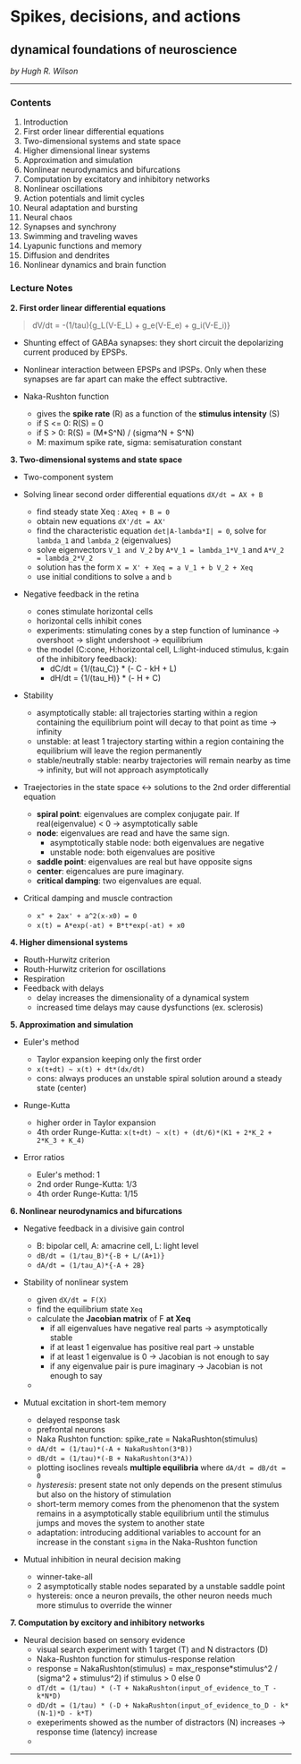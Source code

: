 # Spikes, decisions, and actions
## dynamical foundations of neuroscience
*by Hugh R. Wilson*

---

### Contents

1. Introduction
2. First order linear differential equations
3. Two-dimensional systems and state space
4. Higher dimensional linear systems
5. Approximation and simulation
6. Nonlinear neurodynamics and bifurcations
7. Computation by excitatory and inhibitory networks
8. Nonlinear oscillations
9. Action potentials and limit cycles
10. Neural adaptation and bursting
11. Neural chaos
12. Synapses and synchrony
13. Swimming and traveling waves
14. Lyapunic functions and memory
15. Diffusion and dendrites
16. Nonlinear dynamics and brain function


### Lecture Notes

**2. First order linear differential equations**

> dV/dt = -(1/tau){g_L(V-E_L) + g_e(V-E_e) + g_i(V-E_i)}

- Shunting effect of GABAa synapses: they short circuit the depolarizing current produced by EPSPs.
- Nonlinear interaction between EPSPs and IPSPs. Only when these synapses are far apart can make the effect subtractive.

- Naka-Rushton function
  - gives the **spike rate** (R) as a function of the **stimulus intensity** (S)
  - if S <= 0: R(S) = 0
  - if S > 0: R(S) = (M\*S^N) / (sigma^N + S^N)
  - M: maximum spike rate, sigma: semisaturation constant 

**3. Two-dimensional systems and state space**

- Two-component system

- Solving linear second order differential equations `dX/dt = AX + B`
  - find steady state Xeq : `AXeq + B = 0`
  - obtain new equations `dX'/dt = AX'`
  - find the characteristic equation `det|A-lambda*I| = 0`, solve for `lambda_1` and `lambda_2` (eigenvalues)
  - solve eigenvectors `V_1 and V_2` by `A*V_1 = lambda_1*V_1` and `A*V_2 = lambda_2*V_2`
  - solution has the form `X = X' + Xeq = a V_1 + b V_2 + Xeq`
  - use initial conditions to solve `a` and `b`
  
- Negative feedback in the retina
  - cones stimulate horizontal cells
  - horizontal cells inhibit cones
  - experiments: stimulating cones by a step function of luminance -> overshoot -> slight undershoot -> equilibrium
  - the model (C:cone, H:horizontal cell, L:light-induced stimulus, k:gain of the inhibitory feedback):
      - dC/dt = {1/(tau_C)} * (- C - kH + L)
      - dH/dt = {1/(tau_H)} * (- H + C)
      
- Stability
  - asymptotically stable: all trajectories starting within a region containing the equilibrium point will decay to that point as time -> infinity
  - unstable: at least 1 trajectory starting within a region containing the equilibrium will leave the region permanently
  - stable/neutrally stable: nearby trajectories will remain nearby as time -> infinity, but will not approach asymptotically
  
- Traejectories in the state space <-> solutions to the 2nd order differential equation
  - **spiral point**: eigenvalues are complex conjugate pair. If real(eigenvalue) < 0 -> asymptotically sable
  - **node**: eigenvalues are read and have the same sign.
    - asymptotically stable node: both eigenvalues are negative
    - unstable node: both eigenvalues are positive
  - **saddle point**: eigenvalues are real but have opposite signs
  - **center**: eigencalues are pure imaginary.
  - **critical damping**: two eigenvalues are equal.
  
- Critical damping and muscle contraction
  - `x" + 2ax' + a^2(x-x0) = 0`
  - `x(t) = A*exp(-at) + B*t*exp(-at) + x0`

**4. Higher dimensional systems**

- Routh-Hurwitz criterion
- Routh-Hurwitz criterion for oscillations
- Respiration
- Feedback with delays
  - delay increases the dimensionality of a dynamical system
  - increased time delays may cause dysfunctions (ex. sclerosis)
  
**5. Approximation and simulation**

- Euler's method
  - Taylor expansion keeping only the first order
  - `x(t+dt) ~ x(t) + dt*(dx/dt)`
  - cons: always produces an unstable spiral solution around a steady state (center)
  
- Runge-Kutta
  - higher order in Taylor expansion
  - 4th order Runge-Kutta: `x(t+dt) ~ x(t) + (dt/6)*(K1 + 2*K_2 + 2*K_3 + K_4)`

- Error ratios
  - Euler's method: 1
  - 2nd order Runge-Kutta: 1/3
  - 4th order Runge-Kutta: 1/15
  
**6. Nonlinear neurodynamics and bifurcations**

- Negative feedback in a divisive gain control
  - B: bipolar cell, A: amacrine cell, L: light level
  - `dB/dt = (1/tau_B)*{-B + L/(A+1)}`
  - `dA/dt = (1/tau_A)*{-A + 2B}`

- Stability of nonlinear system
  - given `dX/dt = F(X)`
  - find the equilibrium state `Xeq`
  - calculate the **Jacobian matrix** of F **at Xeq**
    - if all eigenvalues have negative real parts -> asymptotically stable
    - if at least 1 eigenvalue has positive real part -> unstable
    - if at least 1 eigenvalue is 0 -> Jacobian is not enough to say
    - if any eigenvalue pair is pure imaginary -> Jacobian is not enough to say
  - 
- Mutual excitation in short-tem memory
  - delayed response task
  - prefrontal neurons
  - Naka Rushton function: spike_rate = NakaRushton(stimulus)
  - `dA/dt = (1/tau)*(-A + NakaRushton(3*B))`
  - `dB/dt = (1/tau)*(-B + NakaRushton(3*A))`
  - plotting isoclines reveals **multiple equilibria** where `dA/dt = dB/dt = 0`
  - *hysteresis*: present state not only depends on the present stimulus but also on the history of stimulation
  - short-term memory comes from the phenomenon that the system remains in a asymptotically stable equilibrium until the stimulus jumps and moves the system to another state 
  - adaptation: introducing additional variables to account for an increase in the constant `sigma` in the Naka-Rushton function
  
- Mutual inhibition in neural decision making
  - winner-take-all
  - 2 asymptotically stable nodes separated by a unstable saddle point
  - hystereis: once a neuron prevails, the other neuron needs much more stimulus to override the winner
  
**7. Computation by excitory and inhibitory networks**

- Neural decision based on sensory evidence
  - visual search experiment with 1 target (T) and N distractors (D)
  - Naka-Rushton function for stimulus-response relation
  - response = NakaRushton(stimulus) = max_response\*stimulus^2 / (sigma^2 + stimulus^2) if stimulus > 0 else 0
  - `dT/dt = (1/tau) * (-T + NakaRushton(input_of_evidence_to_T - k*N*D)`
  - `dD/dt = (1/tau) * (-D + NakaRushton(input_of_evidence_to_D - k*(N-1)*D - k*T)`
  - exeperiments showed as the number of distractors (N) increases -> response time (latency) increase
  - 

****
